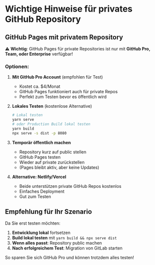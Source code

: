 # Wichtige Hinweise für privates GitHub Repository

## GitHub Pages mit privatem Repository

⚠️ **Wichtig**: GitHub Pages für private Repositories ist nur mit **GitHub Pro, Team, oder Enterprise** verfügbar!

### Optionen:

1. **Mit GitHub Pro Account** (empfohlen für Test)
   - Kostet ca. $4/Monat
   - GitHub Pages funktioniert auch für private Repos
   - Perfekt zum Testen bevor es öffentlich wird

2. **Lokales Testen** (kostenlose Alternative)
   ```bash
   # Lokal testen
   yarn serve
   # oder Production Build lokal testen
   yarn build
   npx serve -s dist -p 8080
   ```

3. **Temporär öffentlich machen**
   - Repository kurz auf public stellen
   - GitHub Pages testen
   - Wieder auf private zurückstellen
   - (Pages bleibt aktiv, aber keine Updates)

4. **Alternative: Netlify/Vercel**
   - Beide unterstützen private GitHub Repos kostenlos
   - Einfaches Deployment
   - Gut zum Testen

## Empfehlung für Ihr Szenario

Da Sie erst testen möchten:

1. **Entwicklung lokal** fortsetzen
2. **Build lokal testen** mit `yarn build && npx serve dist`
3. **Wenn alles passt**: Repository public machen
4. **Nach erfolgreichem Test**: Migration von GitLab starten

So sparen Sie sich GitHub Pro und können trotzdem alles testen!
